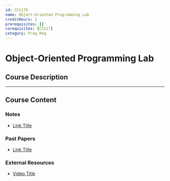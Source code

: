 ```yaml
---
id: CS1170
name: Object-Oriented Programming Lab
creditHours: 1
prerequisites: []
corequisites: [CS117]
category: Prog Req
---
```


# Object-Oriented Programming Lab

## Course Description
<Description>

---

## Course Content

### Notes
- [Link Title](https://link.com)

### Past Papers
- [Link Title](https://link.com)

### External Resources
- [Video Title](https://link.com)

